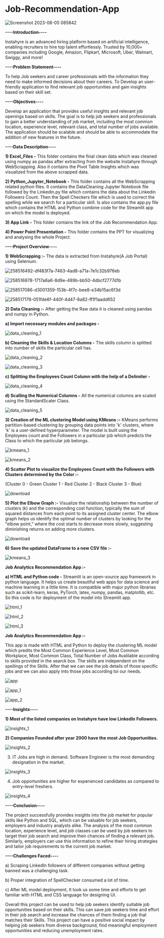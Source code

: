 # Job-Recommendation-App

![Screenshot 2023-08-05 085842](https://github.com/tuneerdutta/Job-Recomendation-Model/assets/131517578/299d06cb-3d80-4bc3-bfd1-b445967db13b)

**----Introduction----**

Instahyre is an advanced hiring platform based on artificial intelligence, enabling recruiters to hire top talent effortlessly.
Trusted by 10,000+ companies including Google, Amazon, Flipkart, Microsoft, Uber, Walmart, Swiggy, and more!

**----Problem Statement----**

To help Job seekers and career professionals with the information they need to make informed decisions about their careers.
To Develop an user-friendly application to find relevant job opportunities and gain insights based on their skill set. 

**----Objectives----**

Develop an application that provides useful insights and relevant job openings based on skills. The goal is to help job seekers and professionals to gain a better understanding of job market, including the most common location, experience level, relevant class, and total number of jobs available. The application should be scalable and should be able to accommodate the addition of new features in the future.

**----Data Description----**

**1) Excel_Files -** This folder contains the final clean data which was cleaned using numpy as pandas after extracting from the website Instahyre through WebScrapping. Also it contains the Pivot Table Insights which was visualized from the above scrapped data.

**2) Python_Jupyter_Notebook -** This folder contains all the WebScrapping related python files. It contains the DataCleaning Jupyter Notebook file  followed by the Linkedin.py file which contains the data about the Linkedin Followers Count. Then the Spell Checkers file which is used to correct the spelling while we search for a particular skill. Is also contains the app.py file which contains the HTML and Python combine code for the Streamlit app on which the model is deployed.

**3) App Link -** This folder contains the link of the Job Recommendation App.

**4) Power Point Presentation -** This folder contains the PPT for visualizing and analysing the whole Project.


**----Project Overview----**

**1) WebScrapping :-** The data is extracted from Instahyre(A Job Portal) using Selenium.
   
![258516492-df483f7a-7463-4ad8-a71a-7e1c32b976eb](https://github.com/tuneerdutta/Job-Recomendation-Model/assets/131517578/8ccd4e95-df94-4e51-abae-5efc8a443f36)

![258516878-1717a6a6-8d9e-489b-bb50-4dbcf2777d1b](https://github.com/tuneerdutta/Job-Recomendation-Model/assets/131517578/d87055cc-87f6-434e-bf43-f95468932cce)

![258517086-d3001359-153b-4f7c-bee8-e34b15ac6f3d](https://github.com/tuneerdutta/Job-Recomendation-Model/assets/131517578/26800395-8af7-4f5f-8f91-1d546bcab841)

![258517176-051fde6f-440f-4d47-8a82-ff1f1aadd652](https://github.com/tuneerdutta/Job-Recomendation-Model/assets/131517578/eb2aafa9-e9a9-47e1-ac73-1e6a68ad302a)

**2) Data Cleaning :-** After getting the Raw data it is cleaned using pandas and numpy in Python. 

**a) Import necessary modules and packages -**

![data_cleaning_1](https://github.com/tuneerdutta/Job-Recomendation-Model/assets/131517578/d027cc80-849f-406d-98da-8d1e97e8c02d)

**b) Cleaning the Skills & Location Columns -** The skills column is splitted into number of skills the particular cell has.

![data_cleaning_2](https://github.com/tuneerdutta/Job-Recomendation-Model/assets/131517578/be359bdf-4f50-4804-8f19-20162b0dcf51)

![data_cleaning_3](https://github.com/tuneerdutta/Job-Recomendation-Model/assets/131517578/f25d4302-a9f0-416f-a7d8-941cc8336805)

**c) Splitting the Employees Count Column with the help of a Delimiter -** 

![data_cleaning_4](https://github.com/tuneerdutta/Job-Recomendation-Model/assets/131517578/211b8514-0b8f-4535-8629-4b92429b14ad)


**d) Scalling the Numerical Columns -** All the numerical columns are scaled using the StandardScaler Class. 

![data_cleaning_5](https://github.com/tuneerdutta/Job-Recomendation-Model/assets/131517578/1b9e61e7-339e-4cbb-8092-a58b7646c4b0)


**3) Creation of the ML clustering Model using KMeans :-** KMeans performs partition-based clustering by grouping data points into 'k' clusters, where 'k' is a user-defined hyperparameter. The model is built using the Employees count and the Followers in a particular job which predicts the Class to which the particular job belongs.

![kmeans_1](https://github.com/tuneerdutta/Job-Recomendation-Model/assets/131517578/2ca4d2a2-b0ff-4711-91da-30958bd5fcd8)

![kmeans_2](https://github.com/tuneerdutta/Job-Recomendation-Model/assets/131517578/d74b32b8-d1d8-41b5-9ae6-61d57dc5ce67)

**4) Scatter Plot to visualize the Employees Count with the Followers with Clusters determined by the Color :-**

(Cluster 0 - Green
Cluster 1 - Red
Cluster 2 - Black
Cluster 3 - Blue)

![download](https://github.com/tuneerdutta/Job-Recomendation-Model/assets/131517578/c683b566-b4f8-40ba-933c-e128b5fa2b00)


**5) Plot the Elbow Graph :-** Visualize the relationship between the number of clusters (k) and the corresponding cost function, typically the sum of squared distances from each point to its assigned cluster center. The elbow graph helps us identify the optimal number of clusters by looking for the "elbow point," where the cost starts to decrease more slowly, suggesting diminishing returns on adding more clusters.

![download](https://github.com/tuneerdutta/Job-Recomendation-Model/assets/131517578/e1d2b173-00b4-49f9-9f59-f43336fb2083)

**6) Save the updated DataFrame to a new CSV file :-**  

![kmeans_3](https://github.com/tuneerdutta/Job-Recomendation-Model/assets/131517578/789e25aa-12bc-4e00-a307-12101ef9b3b0)

**Job Analytics Recommendation App :-** 

**a) HTML and Python code -** Streamlit is an open-source app framework in python language. It helps us create beautiful web apps for data science and machine learning in a little time. It is compatible with major python libraries such as scikit-learn, keras, PyTorch, latex, numpy, pandas, matplotlib, etc. So this code is for deployment of the model into Streamlit app.

![html_1](https://github.com/tuneerdutta/Job-Recomendation-Model/assets/131517578/22e377cd-b12e-44a7-b6e8-f4a49b108f71)

![html_2](https://github.com/tuneerdutta/Job-Recomendation-Model/assets/131517578/d7aea71c-d81d-41cd-b0ae-f4ffcf4fbe6f)

![html_3](https://github.com/tuneerdutta/Job-Recomendation-Model/assets/131517578/d43d1eeb-c341-4d74-8265-59d8c903da0b)

**Job Analytics Recommendation App :-**

This app is made with HTML and Python to deploy the clustering ML model which predits the Most Common Experience Level, Most Common Workplace, Most Common Class, Total Number of Jobs Avalilable according to skills provided in the searck box. The skills are independent on the spellings of the Skills. After that we can see the job details of those specific jobs and we can also apply into those jobs according toi our needs.

![app](https://github.com/tuneerdutta/Job-Recomendation-Model/assets/131517578/6abf97a1-a73d-498a-b697-99201a333670)

![app_1](https://github.com/tuneerdutta/Job-Recomendation-Model/assets/131517578/36df681c-4e2b-405b-a4de-819f8c149b88)

![app_2](https://github.com/tuneerdutta/Job-Recomendation-Model/assets/131517578/976af744-15c9-4aa6-92f1-04ac58663afa)


**----Insights----**

**1) Most of the listed companies on Instahyre have low LinkedIn Followers.**

![insights_1](https://github.com/tuneerdutta/Job-Recomendation-Model/assets/131517578/22137eed-b8b5-4efc-a42f-5d3bb9b0c4ab)


**2) Companies Founded after year 2000 have the most Job Opportunities.**

![insights_2](https://github.com/tuneerdutta/Job-Recomendation-Model/assets/131517578/5d421686-b996-4bf9-8b5a-5a42c9fb6c1d)


3) IT Jobs are high in demand. Software Engineer is the most demanding designation in the market.

![insights_3](https://github.com/tuneerdutta/Job-Recomendation-Model/assets/131517578/f169e33c-9ca0-40b5-9ed3-6a22afea4cb9)


4) Job opportunities are higher for experienced candidates as compared to entry-level freshers.

![insights_4](https://github.com/tuneerdutta/Job-Recomendation-Model/assets/131517578/ed0fdc61-51fb-4eb8-a7cd-c3d9646ea90f)


**----Conclusion----**

The project successfully provides insights into the job market for popular skills like Python and SQL, which can be valuable for job seekers, employers and industry analysts alike. The analysis of the most common location, experience level, and job classes can be used by job seekers to target their job search and improve their chances of finding a relevant job. Similarly, employers can use this information to refine their hiring strategies and tailor job requirements to the current job market.


**----Challenges Faced----**

a) Scraping LinkedIn followers of different companies without getting banned was a challenging task.

b) Proper integration of SpellChecker consumed a lot of time.

c) After ML model deployment, It took us some time and efforts to get familiar with HTML and CSS language for designing UI.


Overall this project can be used to help job seekers identify suitable job opportunities based on their skills. This can save job seekers time and effort in their job search and increase the chances of them finding a job that matches their Skills. This project can have a positive social impact by helping job seekers from diverse background, find meaningful employment opportunities and reducing unemployment rates.




